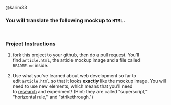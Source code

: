 @karim33
### You will translate the following mockup to `HTML`.

     

### Project Instructions

1.  fork this project to your github, then do a pull request. You'll
    find `article.html`, the article mockup image and a file called`
    README.md` inside.

2.  Use what you've learned about web development so far to
    edit `article.html` so that it looks **exactly** like the mockup image. You
    will need to use new elements, which means that you'll need
    to [research](<https://developer.mozilla.org/en-US/docs/Web/HTML/Element>) and
    experiment! (Hint: they are called "superscript," "horizontal rule," and
    "strikethrough.")
